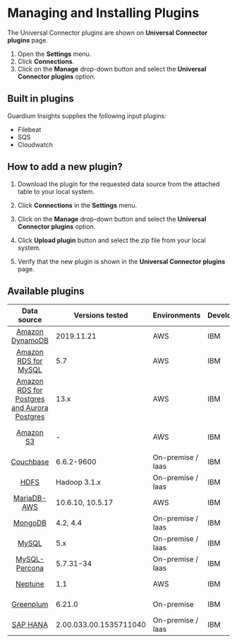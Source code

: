 # Managing and Installing Plugins
The Universal Connector plugins are shown on **Universal Connector plugins** page. 
1. Open the **Settings** menu.
2. Click **Connections**.
3. Click on the **Manage** drop-down button and select the **Universal Connector plugins** option.


## Built in plugins

Guardium Insights supplies the following input plugins: 
* Filebeat
* SQS
* Cloudwatch


## How to add a new plugin?

1. Download the plugin for the requested data source from the attached table to your local system.

2. Click **Connections** in the **Settings** menu.

3. Click on the **Manage** drop-down button and select the **Universal Connector plugins** option.

4. Click **Upload plugin** button and select the zip file from your local system.

5. Verify that the new plugin is shown in the **Universal Connector plugins** page.

## Available plugins
|                                             Data source                                                                   | Versions tested       | Environments            | Developer            | Supported inputs                                                            |                                                    Download                                                     |
|:-------------------------------------------------------------------------------------------------------------------------:|-----------------------|-------------------------| -------------------- |-----------------------------------------------------------------------------|:---------------------------------------------------------------------------------------------------------------:|
|           [Amazon DynamoDB](../filter-plugin/logstash-filter-dynamodb-guardium/README.md)                                 | 2019.11.21            | AWS                     | IBM                  | CloudWatch (pull)                                                           |  [GI](https://github.com/IBM/universal-connectors/releases/download/v1.2.0/DynamodbOverCloudwatchPackage.zip)   |
|        [Amazon RDS for MySQL](../filter-plugin/logstash-filter-mysql-aws-guardium/README.md)                              | 5.7                   | AWS                     | IBM                  | CloudWatch (pull)                                                           |  [GI](https://github.com/IBM/universal-connectors/releases/download/v1.2.0/MysqlOverCloudwatchLogsPackage.zip)  |
|      [Amazon RDS for Postgres and Aurora Postgres](../filter-plugin/logstash-filter-postgres-guardium/README.md)          | 13.x                  | AWS                     | IBM                  | CloudWatch (pull)                                                           |  [GI](https://github.com/IBM/universal-connectors/releases/download/v1.2.0/PostgresOverCloudWatchPackage.zip)   |                                                  
|                 [Amazon S3](../filter-plugin/logstash-filter-s3-guardium/README.md)                                       | -                     | AWS                     | IBM                  | CloudWatch (pull), SQS (pull)                                               |   [GI](https://github.com/IBM/universal-connectors/releases/download/v1.2.0/S3OverCloudwatchLogsPackage.zip)    |
|  [Couchbase](../filter-plugin/logstash-filter-couchbasedb-guardium/README.md)                                             | 6.6.2-9600            | On-premise / Iaas       | IBM                  | Filebeat (push)                                                             |  [GI](https://github.com/IBM/universal-connectors/releases/download/v1.2.0/CouchbasedbOverFilebeatPackage.zip)  |
|                  [HDFS](../filter-plugin/logstash-filter-hdfs-guardium/README.md)                                         | Hadoop 3.1.x          | On-premise / Iaas       | IBM                  | Filebeat (push)                                                             |     [GI](https://github.com/IBM/universal-connectors/releases/download/v1.2.0/HDFSOverFilebeatPackage.zip)      |
|            [MariaDB-AWS](../filter-plugin/logstash-filter-mariadb-aws-guardium/README.md)                        		    | 10.6.10, 10.5.17      | AWS                     | IBM                  | CloudWatch (pull)                                                         |   [GI](https://github.com/IBM/universal-connectors/releases/download/v1.2.0/MariaDBOverCloudWatchPackage.zip)   |
|               [MongoDB](../filter-plugin/logstash-filter-mongodb-guardium/README.md)                                      | 4.2, 4.4              | On-premise / Iaas       | IBM                  | Filebeat (push) |    [GI](https://github.com/IBM/universal-connectors/releases/download/v1.2.0/MongodbOverFilebeatPackage.zip)    |
|                 [MySQL](../filter-plugin/logstash-filter-mysql-guardium/README.md)                                        | 5.x                   | On-premise / Iaas       | IBM                  | Filebeat (push)                           |     [GI](https://github.com/IBM/universal-connectors/releases/download/v1.2.0/MysqlOverFilebeatPackage.zip)     |
|         [MySQL-Percona](../filter-plugin/logstash-filter-mysql-percona-guardium/README.md)                                | 5.7.31-34             | On-premise / Iaas       | IBM                  | Filebeat (push)                                                             | [GI](https://github.com/IBM/universal-connectors/releases/download/v1.2.0/MysqlPerconaOverFilebeatPackage.zip)  |
|     [Neptune](../filter-plugin/logstash-filter-neptune-aws-guardium/README.md)                                            | 1.1                   | AWS                     | IBM                  | CloudWatch (pull)                                                           |   [GI](https://github.com/IBM/universal-connectors/releases/download/v1.2.0/NeptuneOverCloudWatchPackage.zip)   |
|      [Greenplum](../filter-plugin/logstash-filter-onPremGreenplumdb-guardium/README.md)                                   | 6.21.0                | On-premise              | IBM                  | Filebeat (push)                                                             |  [GI](https://github.com/IBM/universal-connectors/releases/download/v1.2.0/GreenplumdbOverFilebeatPackage.zip)  |
|               [SAP HANA](../filter-plugin/logstash-filter-saphana-guardium/README.md)                                     | 2.00.033.00.1535711040| On-premise / Iaas       | IBM                  | Filebeat (push)                             |    [GI](https://github.com/IBM/universal-connectors/releases/download/v1.2.0/SaphanaOverFilebeatPackage.zip)    |
